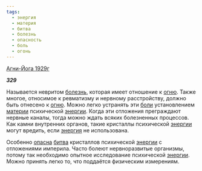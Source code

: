 ```yaml
---
tags:
  - энергия
  - материя
  - битва
  - болезнь
  - опасность
  - боль
  - огонь
---
```

[Агни-Йога 1929г](https://127.0.0.1:4002/agni/1929)

___329___

Называется невритом [болезнь](../../../tags/#болезнь), которая имеет отношение к [огню](../../../tags/#огонь). Также многое, относимое к ревматизму и нервному расстройству, должно быть отнесено к [огню](../../../tags/#огонь). Можно легко устранять эти [боли](../../../tags/#боль) установлением [материи](../../../tags/#материя) психической [энергии](../../../tags/#[энергия](../../../tags/#энергия)). Когда эти отложения преграждают нервные каналы, тогда можно ждать всяких болезненных процессов. Как камни внутренних органов, такие кристаллы психической [энергии](../../../tags/#[энергия](../../../tags/#энергия)) могут вредить, если [энергия](../../../tags/#энергия) не использована.   

Особенно [опасна](../../../tags/#опасность) [битва](../../../tags/#битва) кристаллов психической [энергии](../../../tags/#[энергия](../../../tags/#энергия)) с отложениями империла. Часто болеют нервноразвитые организмы, потому так необходимо опытное исследование психической [энергии](../../../tags/#[энергия](../../../tags/#энергия)). Можно принять легко то, что поддаётся физическим измерениям.